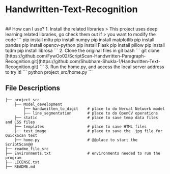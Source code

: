 # Handwritten-Text-Recognition
<br>
## How can I use?
1. Install the related libraries
> This project uses deep learning related libraries, go check them out if 
> you want to modify the code
```
pip install mltu
pip install numpy
pip install matplotlib
pip install pandas
pip install opencv-python
pip install Flask
pip install pillow
pip install tqdm
pip install librosa
```
2. Clone the original files in git bash
```
git clone [https://github.com/FywOo02/ScriptScan-Handwritten-Paragraph-Recognition.git](https://github.com/Shubham-Shukla-1/Handwritten-Text-Recognition.git)
```
3. Run the home.py, and access the local server address to try it!
```
python project_src/home.py
```



## File Descriptions
```
├── project_src
    ├── Model_development 
        ├── handweitten_to_digit    # place to do Nerual Network model 
        ├── line_segmentation       # place to do OpenCV operations
    ├── static                      # place to save temp data files and CSS files
    ├── templates                   # place to save HTML files 
    ├── test_image                  # place to save the .jpg file for QuickScan test
    ├── home.py                     # @@place to start the ScriptScan@@
├── readme_file_src
├── Environments.txt                # environments needed to run the program
├── LICENSE.txt 
├── README.md 
```
